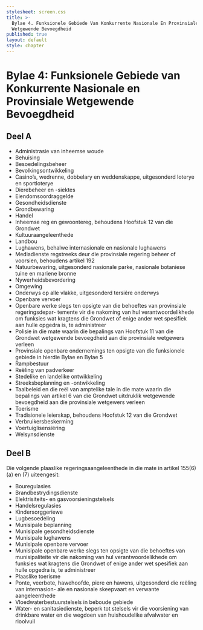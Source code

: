 ```yaml
---
stylesheet: screen.css
title: >-
  Bylae 4. Funksionele Gebiede Van Konkurrente Nasionale En Provinsiale
  Wetgewende Bevoegdheid
published: true
layout: default
style: chapter
---
```


# Bylae 4: Funksionele Gebiede van Konkurrente Nasionale en Provinsiale Wetgewende Bevoegdheid

## Deel A

*	Administrasie van inheemse woude
*	Behuising
*	Besoedelingsbeheer
*	Bevolkingsontwikkeling
*	Casino’s, wedrenne, dobbelary en weddenskappe, uitgesonderd loterye en sportloterye
*	Dierebeheer en -siektes
*	Eiendomsoordraggelde
*	Gesondheidsdienste
*	Grondbewaring
*	Handel
*	Inheemse reg en gewoontereg, behoudens Hoofstuk 12 van die Grondwet
*	Kultuuraangeleenthede
*	Landbou
*	Lughawens, behalwe internasionale en nasionale lughawens
*	Mediadienste regstreeks deur die provinsiale regering beheer of voorsien, behoudens artikel 192
*	Natuurbewaring, uitgesonderd nasionale parke, nasionale botaniese tuine en mariene bronne
*	Nywerheidsbevordering
*	Omgewing
*	Onderwys op alle vlakke, uitgesonderd tersiêre onderwys
*	Openbare vervoer
*	Openbare werke slegs ten opsigte van die behoeftes van provinsiale regeringsdepar- temente vir die nakoming van hul verantwoordelikhede om funksies wat kragtens die Grondwet of enige ander wet spesifiek aan hulle opgedra is, te administreer
*	Polisie in die mate waarin die bepalings van Hoofstuk 11 van die Grondwet wetgewende bevoegdheid aan die provinsiale wetgewers verleen
*	Provinsiale openbare ondernemings ten opsigte van die funksionele gebiede in hierdie Bylae en Bylae 5
*	Rampbestuur
*	Reëling van padverkeer
*	Stedelike en landelike ontwikkeling
*	Streeksbeplanning en -ontwikkeling
*	Taalbeleid en die reël van amptelike tale in die mate waarin die bepalings van artikel 6 van die Grondwet uitdruklik wetgewende bevoegdheid aan die provinsiale wetgewers verleen
*	Toerisme
*	Tradisionele leierskap, behoudens Hoofstuk 12 van die Grondwet
*	Verbruikersbeskerming
*	Voertuiglisensiëring
*	Welsynsdienste

## Deel B

Die volgende plaaslike regeringsaangeleenthede in die mate in artikel 155(6)(a) en (7) uiteengesit:

*	Bouregulasies
*	Brandbestrydingsdienste
*	Elektrisiteits- en gasvoorsieningstelsels
*	Handelsregulasies
*	Kindersorggeriewe
*	Lugbesoedeling
*	Munisipale beplanning
*	Munisipale gesondheidsdienste
*	Munisipale lughawens
*	Munisipale openbare vervoer
*	Munisipale openbare werke slegs ten opsigte van die behoeftes van munisipaliteite vir die nakoming van hul verantwoordelikhede om funksies wat kragtens die Grondwet of enige ander wet spesifiek aan hulle opgedra is, te administreer
*	Plaaslike toerisme
*	Ponte, veerbote, hawehoofde, piere en hawens, uitgesonderd die reëling van internasion- ale en nasionale skeepvaart en verwante aangeleenthede
*	Vloedwaterbestuurstelsels in beboude gebiede
*	Water- en sanitasiedienste, beperk tot stelsels vir die voorsiening van drinkbare water en die wegdoen van huishoudelike afvalwater en rioolvuil
